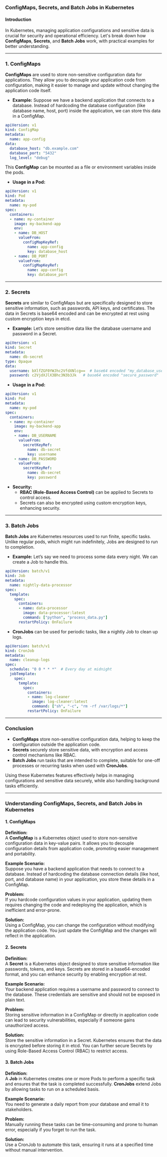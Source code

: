 ### ConfigMaps, Secrets, and Batch Jobs in Kubernetes

#### **Introduction**

In Kubernetes, managing application configurations and sensitive data is crucial for security and operational efficiency. Let's break down how **ConfigMaps**, **Secrets**, and **Batch Jobs** work, with practical examples for better understanding.

---

### **1. ConfigMaps**

**ConfigMaps** are used to store non-sensitive configuration data for applications. They allow you to decouple your application code from configuration, making it easier to manage and update without changing the application code itself.

- **Example:**
  Suppose we have a backend application that connects to a database. Instead of hardcoding the database configuration (like database name, host, port) inside the application, we can store this data in a ConfigMap.

```yaml
apiVersion: v1
kind: ConfigMap
metadata:
  name: app-config
data:
  database_host: "db.example.com"
  database_port: "5432"
  log_level: "debug"
```

This **ConfigMap** can be mounted as a file or environment variables inside the pods.

- **Usage in a Pod:**

```yaml
apiVersion: v1
kind: Pod
metadata:
  name: my-pod
spec:
  containers:
  - name: my-container
    image: my-backend-app
    env:
    - name: DB_HOST
      valueFrom:
        configMapKeyRef:
          name: app-config
          key: database_host
    - name: DB_PORT
      valueFrom:
        configMapKeyRef:
          name: app-config
          key: database_port
```

---

### **2. Secrets**

**Secrets** are similar to ConfigMaps but are specifically designed to store sensitive information, such as passwords, API keys, and certificates. The data in Secrets is base64 encoded and can be encrypted at rest using custom encryption keys in etcd.

- **Example:**
  Let’s store sensitive data like the database username and password in a Secret.

```yaml
apiVersion: v1
kind: Secret
metadata:
  name: db-secret
type: Opaque
data:
  username: bXlfZGF0YWJhc2VfdXNlcg==  # base64 encoded "my_database_user"
  password: c2VjdXJlX3Bhc3N3b3Jk   # base64 encoded "secure_password"
```

- **Usage in a Pod:**

```yaml
apiVersion: v1
kind: Pod
metadata:
  name: my-pod
spec:
  containers:
  - name: my-container
    image: my-backend-app
    env:
    - name: DB_USERNAME
      valueFrom:
        secretKeyRef:
          name: db-secret
          key: username
    - name: DB_PASSWORD
      valueFrom:
        secretKeyRef:
          name: db-secret
          key: password
```

- **Security:**
  - **RBAC (Role-Based Access Control)** can be applied to Secrets to control access.
  - Secrets can also be encrypted using custom encryption keys, enhancing security.

---

### **3. Batch Jobs**

**Batch Jobs** are Kubernetes resources used to run finite, specific tasks. Unlike regular pods, which might run indefinitely, Jobs are designed to run to completion.

- **Example:**
  Let’s say we need to process some data every night. We can create a Job to handle this.

```yaml
apiVersion: batch/v1
kind: Job
metadata:
  name: nightly-data-processor
spec:
  template:
    spec:
      containers:
      - name: data-processor
        image: data-processor:latest
        command: ["python", "process_data.py"]
      restartPolicy: OnFailure
```

- **CronJobs** can be used for periodic tasks, like a nightly Job to clean up logs.

```yaml
apiVersion: batch/v1
kind: CronJob
metadata:
  name: cleanup-logs
spec:
  schedule: "0 0 * * *"  # Every day at midnight
  jobTemplate:
    spec:
      template:
        spec:
          containers:
          - name: log-cleaner
            image: log-cleaner:latest
            command: ["sh", "-c", "rm -rf /var/logs/*"]
          restartPolicy: OnFailure
```

---

### **Conclusion**

- **ConfigMaps** store non-sensitive configuration data, helping to keep the configuration outside the application code.
- **Secrets** securely store sensitive data, with encryption and access control mechanisms like RBAC.
- **Batch Jobs** run tasks that are intended to complete, suitable for one-off processes or recurring tasks when used with **CronJobs**.

Using these Kubernetes features effectively helps in managing configurations and sensitive data securely, while also handling background tasks efficiently.



--------------------------------------------------------------------------------------------------------

### Understanding ConfigMaps, Secrets, and Batch Jobs in Kubernetes

#### 1. **ConfigMaps**
**Definition:**  
A **ConfigMap** is a Kubernetes object used to store non-sensitive configuration data in key-value pairs. It allows you to decouple configuration details from application code, promoting easier management and portability.

**Example Scenario:**  
Suppose you have a backend application that needs to connect to a database. Instead of hardcoding the database connection details (like host, port, and database name) in your application, you store these details in a ConfigMap.

**Problem:**  
If you hardcode configuration values in your application, updating them requires changing the code and redeploying the application, which is inefficient and error-prone.

**Solution:**  
Using a ConfigMap, you can change the configuration without modifying the application code. You just update the ConfigMap and the changes will reflect in the application.


#### 2. **Secrets**
**Definition:**  
A **Secret** is a Kubernetes object designed to store sensitive information like passwords, tokens, and keys. Secrets are stored in a base64-encoded format, and you can enhance security by enabling encryption at rest.

**Example Scenario:**  
Your backend application requires a username and password to connect to the database. These credentials are sensitive and should not be exposed in plain text.

**Problem:**  
Storing sensitive information in a ConfigMap or directly in application code can lead to security vulnerabilities, especially if someone gains unauthorized access.

**Solution:**  
Store the sensitive information in a Secret. Kubernetes ensures that the data is encrypted before storing it in etcd. You can further secure Secrets by using Role-Based Access Control (RBAC) to restrict access.


#### 3. **Batch Jobs**
**Definition:**  
A **Job** in Kubernetes creates one or more Pods to perform a specific task and ensures that the task is completed successfully. **CronJobs** extend Jobs by allowing tasks to run on a scheduled basis.

**Example Scenario:**  
You need to generate a daily report from your database and email it to stakeholders.

**Problem:**  
Manually running these tasks can be time-consuming and prone to human error, especially if you forget to run the task.

**Solution:**  
Use a CronJob to automate this task, ensuring it runs at a specified time without manual intervention.

